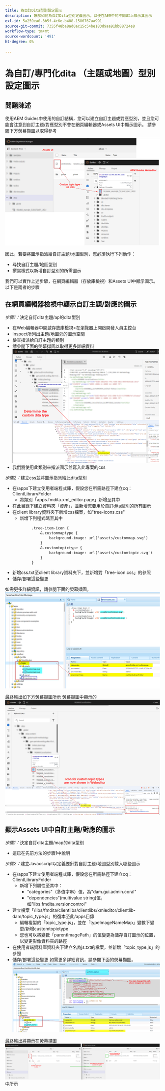 ```yaml
---
title: 為自訂Dita型別設定圖示
description: 瞭解如何為自訂Dita型別定義圖示，以便在AEM中的不同UI上顯示其圖示
exl-id: 5a259ea0-3b5f-4c6e-b488-1586767aa991
source-git-commit: 7355f48ba8ad0ac15c54be183d9aa91bb88724e8
workflow-type: tm+mt
source-wordcount: '491'
ht-degree: 0%

---
```


# 為自訂/專門化dita （主題或地圖）型別設定圖示


## 問題陳述

使用AEM Guides中使用的自訂結構，您可以建立自訂主題或對應型別，並且您可能會注意到自訂主題/對應型別不會在網頁編輯器或Assets UI中顯示圖示。 請參閱下方熒幕擷圖以取得參考

![參考熒幕擷圖](../assets/authoring/custom-ditatype-icon-notshown.png)


因此，若要將圖示指派給自訂主題/地圖型別，您必須執行下列動作：
- 尋找自訂主題/地圖型別
- 撰寫樣式以新增自訂型別的所需圖示


我們可以實作上述步驟，在網頁編輯器（存放庫檢視）和Assets UI中顯示圖示。 以下是兩者的步驟


## 在網頁編輯器檢視中顯示自訂主題/對應的圖示

_步驟1：_&#x200B;決定自訂dita主題/ap的dita型別
- 在Web編輯器中開啟存放庫檢視>在瀏覽器上開啟開發人員主控台
- Inspect所列出主題/地圖旁的圖示空間
- 檢查指派給自訂主題的類別
- 請參閱下面的熒幕擷圖以取得更多詳細資料![請參閱熒幕擷圖](../assets/authoring/custom-ditatype-icon-knowditatype.png)
- 我們將使用此類別來指派圖示並寫入此專案的css

_步驟2：_&#x200B;建立css並將圖示指派給此dita型別
- 在/apps下建立使用者端程式庫，假設您在所需路徑下建立cq：ClientLibraryFolder
   - 將類別「apps.fmdita.xml_editor.page」新增至其中
- 在此目錄下建立資料夾「資產」，並新增您要用於自訂dita型別的所有圖示
- 在client library資料夾下新增css檔案，如&quot;tree-icons.css&quot;
   - 新增下列程式碼至其中

```
            .tree-item-icon {
                &.custommaptype {
                    background-image: url('assets/custommap.svg')
                }
                &.customtopictype {
                    background-image: url('assets/customtopic.svg')
                }
            }
```

- 新增css.txt至client library資料夾下，並新增對「tree-icon.css」的參照
- 儲存/部署這些變更

如需更多詳細資訊，請參閱下面的熒幕擷圖。
![參考熒幕擷圖](../assets/authoring/custom-ditatype-icon-define-webeditor-styles.png)

最終輸出如下方熒幕擷圖所示
熒幕擷圖中顯示的![](../assets/authoring/custom-ditatype-icon-webeditor-showstyles.png)


## 顯示Assets UI中自訂主題/對應的圖示

_步驟1：_&#x200B;決定自訂dita主題/map的dita型別
- 這已在先前方法的步驟1中說明

_步驟2：_&#x200B;建立Javacscript以定義要針對自訂主題/地圖型別載入哪些圖示
- 在/apps下建立使用者端程式庫，假設您在所需路徑下建立cq：ClientLibraryFolder
   - 新增下列屬性至其中：
      - &quot;categories&quot;（多值字串）值，為&quot;dam.gui.admin.coral&quot;
      - &quot;dependencies&quot;(multivalue string)值，如&quot;libs.fmdita.versioncontrol&quot;
- 建立檔案「/libs/fmdita/clientlibs/clientlibs/xmleditor/clientlib-dam/topic_type.js」的復本至此/apps目錄
   - 編輯複製的「topic_type.js」，並在「typeImageNameMap」變數下變更/新增customtopictype
   - 您也可以將變數「parentImagePath」的值變更為儲存自訂圖示的位置，以變更影像資料夾的路徑
- 在使用者端資料庫資料夾下建立名為js.txt的檔案，並新增「topic_type.js」的參照
- 儲存/部署這些變更
如需更多詳細資訊，請參閱下面的熒幕擷圖。
  ![參考熒幕擷圖](../assets/authoring/custom-ditatype-icon-define-assetsui-styles.png)

最終輸出將顯示在熒幕擷圖![中，如熒幕擷圖](../assets/authoring/custom-ditatype-icon-assetsui-showstyles.png)中所示
